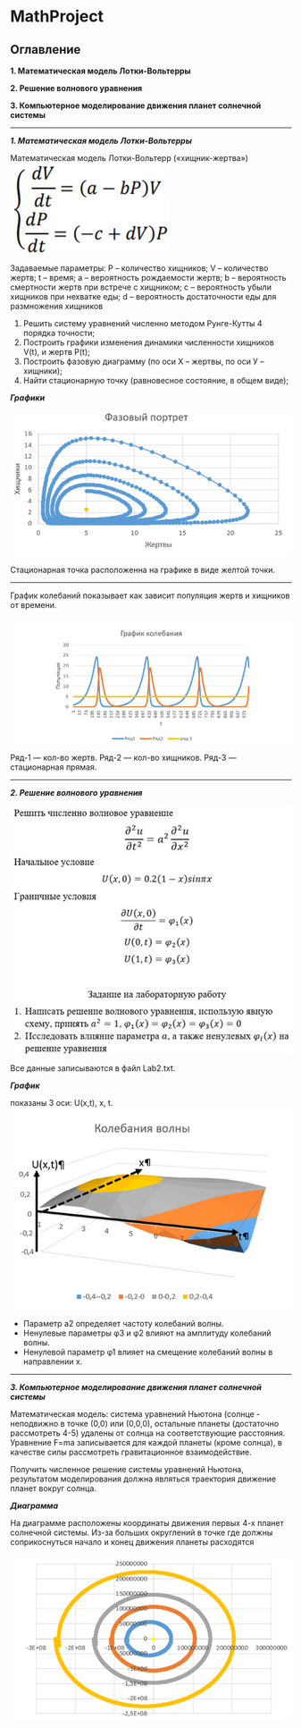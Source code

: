 # MathProject
## Оглавление
__1. Математическая модель Лотки-Вольтерры__ 

__2. Решение волнового уравнения__ 

__3. Компьютерное моделирование движения планет солнечной системы__ 


___

___1. Математическая модель Лотки-Вольтерры___

Математическая модель Лотки-Вольтерр («хищник-жертва»)
![](img/lotki-Vol.png)

Задаваемые параметры:
P – количество хищников;
V – количество жертв;
t – время;
a – вероятность рождаемости жертв;
b – вероятность смертности жертв при встрече с хищником;
c – вероятность убыли хищников при нехватке еды;
d – вероятность достаточности еды для размножения хищников
1. Решить систему уравнений численно методом Рунге-Кутты 4 порядка точности;
2. Построить графики изменения динамики численности хищников V(t), и жертв P(t);
3. Построить фазовую диаграмму (по оси Х – жертвы, по оси У – хищники);
4. Найти стационарную точку (равновесное состояние, в общем виде);

___Графики___

![](img/Faz_port.png)


Стационарная точка расположенна на графике в виде желтой точки.
___
График колебаний показывает как зависит популяция жертв и хищников от времени.

![](img/Graph_koleb.png)

Ряд-1 — кол-во жертв.
Ряд-2 — кол-во хищников.
Ряд-3 — стационарная прямая.
___

___2. Решение волнового уравнения___

![](img/Voln.png)

Все данные записываются в файл Lab2.txt.

___График___

показаны 3 оси: U(x,t), x, t.
![](img/KolebVoln.png)

* Параметр а2 определяет частоту колебаний волны.
* Ненулевые параметры φ3 и φ2 влияют на амплитуду колебаний волны.
* Ненулевой параметр φ1 влияет на смещение колебаний волны в направлении х.
___

___3. Компьютерное моделирование движения планет солнечной системы___

Математическая модель: система уравнений Ньютона (солнце - неподвижно в точке (0,0) или (0,0,0), остальные планеты (достаточно рассмотреть 4-5) удалены от солнца на соответствующие расстояния. Уравнение F=ma записывается для каждой планеты (кроме солнца), в качестве силы рассмотреть гравитационное взаимодействие.

Получить численное решение системы уравнений Ньютона, результатом моделирования должна являться траектория движение планет вокруг солнца.

___Диаграмма___

На диаграмме расположены координаты движения первых 4-х планет солнечной системы. Из-за больших округлений в точке где должны соприкоснуться начало и конец движения планеты расходятся 

![](img/Planets_move.png)
